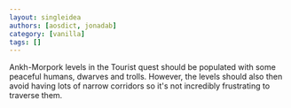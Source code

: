 ```yaml
---
layout: singleidea
authors: [aosdict, jonadab]
category: [vanilla]
tags: []
---
```

Ankh-Morpork levels in the Tourist quest should be populated with some peaceful humans, dwarves and trolls. However, the levels should also then avoid having lots of narrow corridors so it's not incredibly frustrating to traverse them.

